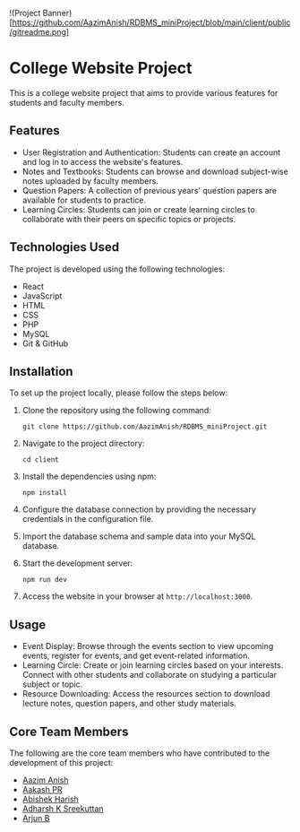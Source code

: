 !(Project Banner)[https://github.com/AazimAnish/RDBMS_miniProject/blob/main/client/public/gitreadme.png]


# College Website Project

This is a college website project that aims to provide various features for students and faculty members.

## Features

- User Registration and Authentication: Students can create an account and log in to access the website's features.
- Notes and Textbooks: Students can browse and download subject-wise notes uploaded by faculty members.
- Question Papers: A collection of previous years' question papers are available for students to practice.
- Learning Circles: Students can join or create learning circles to collaborate with their peers on specific topics or projects.

## Technologies Used

The project is developed using the following technologies:

- React
- JavaScript
- HTML
- CSS
- PHP
- MySQL
- Git & GitHub

## Installation

To set up the project locally, please follow the steps below:

1.  Clone the repository using the following command:

    `git clone https://github.com/AazimAnish/RDBMS_miniProject.git`

2.  Navigate to the project directory:

    `cd client`

3.  Install the dependencies using npm:

    `npm install`

4.  Configure the database connection by providing the necessary credentials in the configuration file.

5.  Import the database schema and sample data into your MySQL database.

6.  Start the development server:

    `npm run dev`

7.  Access the website in your browser at `http://localhost:3000`.

## Usage

- Event Display: Browse through the events section to view upcoming events, register for events, and get event-related information.
- Learning Circle: Create or join learning circles based on your interests. Connect with other students and collaborate on studying a particular subject or topic.
- Resource Downloading: Access the resources section to download lecture notes, question papers, and other study materials.

## Core Team Members

The following are the core team members who have contributed to the development of this project:

- [Aazim Anish](https://github.com/AazimAnish)
- [Aakash PR](https://github.com/aakash414)
- [Abishek Harish](https://github.com/abhishekharishp)
- [Adharsh K Sreekuttan](https://github.com/Adharshk-ks)
- [Arjun B](https://github.com/aarjun47)
